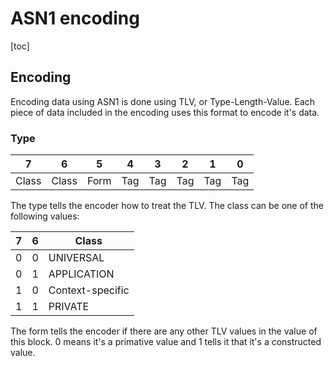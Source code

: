 # ASN1 encoding

[toc]

## Encoding

Encoding data using ASN1 is done using TLV, or Type-Length-Value. Each piece of data included in the encoding uses this format to encode it's data.

### Type

| 7     | 6     | 5    | 4    | 3    | 2    | 1    | 0    |
| ----- | ----- | ---- | ---- | ---- | ---- | ---- | ---- |
| Class | Class | Form | Tag  | Tag  | Tag  | Tag  | Tag  |

The type tells the encoder how to treat the TLV. The class can be one of the following values:

|  7   |  6   | Class            |
| :--: | :--: | ---------------- |
|  0   |  0   | UNIVERSAL        |
|  0   |  1   | APPLICATION      |
|  1   |  0   | Context-specific |
|  1   |  1   | PRIVATE          |

The form tells the encoder if there are any other TLV values in the value of this block. 0 means it's a primative value and 1 tells it that it's a constructed value.